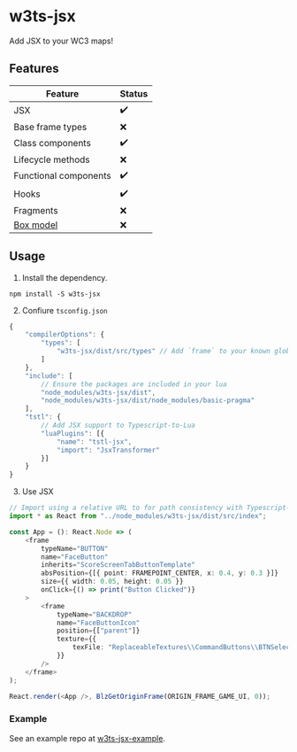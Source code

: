 # w3ts-jsx
Add JSX to your WC3 maps!

## Features
| Feature | Status |
| --- | --- |
| JSX | ✔️ |
| Base frame types | ❌ |
| Class components | ✔️ |
| Lifecycle methods | ❌ |
| Functional components | ✔️ |
| Hooks | ✔️ |
| Fragments | ❌ |
| [Box model](https://developer.mozilla.org/en-US/docs/Learn/CSS/Building_blocks/The_box_model) | ❌ |

## Usage
1. Install the dependency.
```
npm install -S w3ts-jsx
```
2. Confiure `tsconfig.json`
```ts
{
    "compilerOptions": {
        "types": [
            "w3ts-jsx/dist/src/types" // Add `frame` to your known global types
        ]
    },
    "include": [
        // Ensure the packages are included in your lua
        "node_modules/w3ts-jsx/dist",
        "node_modules/w3ts-jsx/dist/node_modules/basic-pragma"
    ],
    "tstl": {
        // Add JSX support to Typescript-to-Lua
        "luaPlugins": [{
            "name": "tstl-jsx",
            "import": "JsxTransformer"
        }]
    }
}
```
3. Use JSX
```ts
// Import using a relative URL to for path consistency with Typescript-to-Lua
import * as React from "../node_modules/w3ts-jsx/dist/src/index";

const App = (): React.Node => (
    <frame
        typeName="BUTTON"
        name="FaceButton"
        inherits="ScoreScreenTabButtonTemplate"
        absPosition={[{ point: FRAMEPOINT_CENTER, x: 0.4, y: 0.3 }]}
        size={{ width: 0.05, height: 0.05 }}
        onClick={() => print("Button Clicked")}
    >
        <frame
            typeName="BACKDROP"
            name="FaceButtonIcon"
            position={["parent"]}
            texture={{
                texFile: "ReplaceableTextures\\CommandButtons\\BTNSelectHeroOn",
            }}
        />
    </frame>
);

React.render(<App />, BlzGetOriginFrame(ORIGIN_FRAME_GAME_UI, 0));
```

### Example
See an example repo at [w3ts-jsx-example](https://github.com/voces/w3ts-jsx-example).

